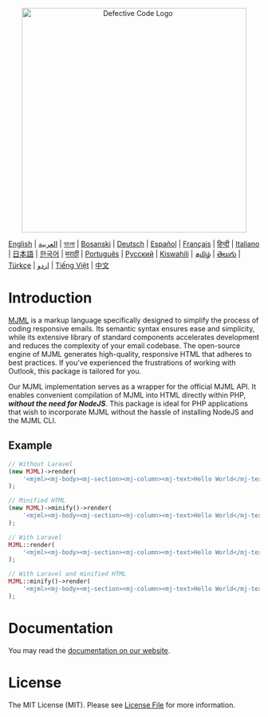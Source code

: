 <p align="center"><img width="450" src="https://defectivecode.com/logos/logo-animated.webp" alt="Defective Code Logo"></p>

[English](https://www.defectivecode.com/packages/mjml/en) |
[العربية](https://www.defectivecode.com/packages/mjml/ar) |
[বাংলা](https://www.defectivecode.com/packages/mjml/bn) |
[Bosanski](https://www.defectivecode.com/packages/mjml/bs) |
[Deutsch](https://www.defectivecode.com/packages/mjml/de) |
[Español](https://www.defectivecode.com/packages/mjml/es) |
[Français](https://www.defectivecode.com/packages/mjml/fr) |
[हिन्दी](https://www.defectivecode.com/packages/mjml/hi) |
[Italiano](https://www.defectivecode.com/packages/mjml/it) |
[日本語](https://www.defectivecode.com/packages/mjml/ja) |
[한국어](https://www.defectivecode.com/packages/mjml/ko) |
[मराठी](https://www.defectivecode.com/packages/mjml/mr) |
[Português](https://www.defectivecode.com/packages/mjml/pt) |
[Русский](https://www.defectivecode.com/packages/mjml/ru) |
[Kiswahili](https://www.defectivecode.com/packages/mjml/sw) |
[தமிழ்](https://www.defectivecode.com/packages/mjml/ta) |
[తెలుగు](https://www.defectivecode.com/packages/mjml/te) |
[Türkçe](https://www.defectivecode.com/packages/mjml/tr) |
[اردو](https://www.defectivecode.com/packages/mjml/ur) |
[Tiếng Việt](https://www.defectivecode.com/packages/mjml/vi) |
[中文](https://www.defectivecode.com/packages/mjml/zh)

# Introduction

[MJML](https://mjml.io/) is a markup language specifically designed to simplify the process of coding responsive emails.
Its semantic syntax ensures ease and simplicity, while its extensive library of standard components accelerates
development and reduces the complexity of your email codebase. The open-source engine of MJML generates high-quality,
responsive HTML that adheres to best practices. If you've experienced the frustrations of working with Outlook, this
package is tailored for you.

Our MJML implementation serves as a wrapper for the official MJML API. It enables convenient compilation of MJML into
HTML directly within PHP, _**without the need for NodeJS**_. This package is ideal for PHP applications that wish to
incorporate MJML without the hassle of installing NodeJS and the MJML CLI.

## Example

```php
// Without Laravel
(new MJML)->render(
    '<mjml><mj-body><mj-section><mj-column><mj-text>Hello World</mj-text></mj-column></mj-section></mj-body></mjml>'
);

// Minified HTML
(new MJML)->minify()->render(
    '<mjml><mj-body><mj-section><mj-column><mj-text>Hello World</mj-text></mj-column></mj-section></mj-body></mjml>'
);

// With Laravel
MJML::render(
    '<mjml><mj-body><mj-section><mj-column><mj-text>Hello World</mj-text></mj-column></mj-section></mj-body></mjml>'
);

// With Laravel and minified HTML
MJML::minify()->render(
    '<mjml><mj-body><mj-section><mj-column><mj-text>Hello World</mj-text></mj-column></mj-section></mj-body></mjml>'
);
```

# Documentation

You may read the [documentation on our website](https://www.defectivecode.com/packages/mjml/en).

# License

The MIT License (MIT). Please see [License File](LICENSE.md) for more information.

